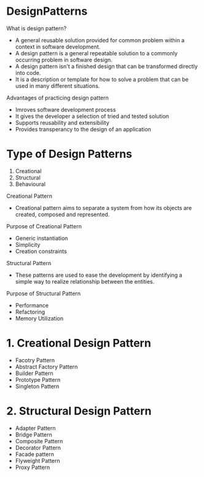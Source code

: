 # DesignPatterns

What is design pattern?
- A general reusable solution provided for common problem within a context in software development.
- A design pattern is a general repeatable solution to a commonly occurring problem in software design.
- A design pattern isn't a finished design that can be transformed directly into code. 
- It is a description or template for how to solve a problem that can be used in many different situations.

Advantages of practicing design pattern
- Imroves software development process
- It gives the developer a selection of tried and tested solution
- Supports reusability and extensibility
- Provides transperancy to the design of an application

# Type of Design Patterns
1. Creational
2. Structural
3. Behavioural


 Creational Pattern
 - Creational pattern aims to separate a system from how its objects are created, composed and represented.

 Purpose of Creational Pattern
 - Generic instantiation
 - Simplicity
 - Creation constraints
 
 Structural Pattern
 - These patterns are used to ease the development by identifying a simple way to realize relationship between the entities.
 
 Purpose of Structural Pattern
 - Performance
 - Refactoring
 - Memory Utilization
 
# 1. Creational Design Pattern
- Facotry Pattern
- Abstract Factory Pattern
- Builder Pattern
- Prototype Pattern
- Singleton Pattern

# 2. Structural Design Pattern
- Adapter Pattern
- Bridge Pattern
- Composite Pattern
- Decorator Pattern
- Facade pattern
- Flyweight Pattern
- Proxy Pattern

